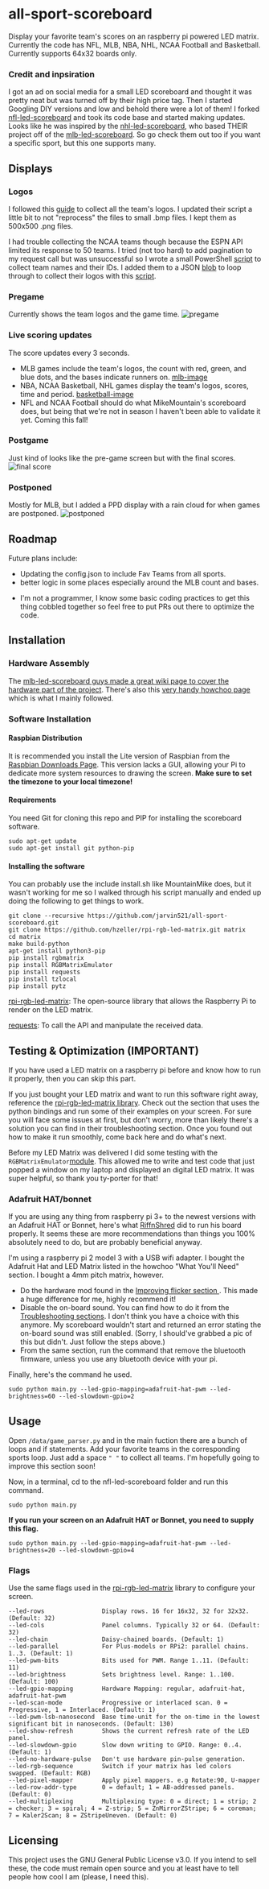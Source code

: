 # all-sport-scoreboard

Display your favorite team's scores on an raspberry pi powered LED matrix. Currently the code has NFL, MLB, NBA, NHL, NCAA Football and Basketball. Currently supports 64x32 boards only.

### Credit and inpsiration
I got an ad on social media for a small LED scoreboard and thought it was pretty neat but was turned off by their high price tag. Then I started Googling DIY versions and low and behold there were a lot of them! I forked [nfl-led-scoreboard](https://github.com/mikemountain/nfl-led-scoreboard) and took its code base and started making updates. Looks like he was inspired by the [nhl-led-scoreboard](https://github.com/riffnshred/nhl-led-scoreboard), who based THEIR project off of the [mlb-led-scoreboard](https://github.com/MLB-LED-Scoreboard/mlb-led-scoreboard). So go check them out too if you want a specific sport, but this one supports many.

## Displays

### Logos
I followed this [guide](https://learn.adafruit.com/led-matrix-sports-scoreboard/prep-the-team-logos) to collect all the team's logos.  I updated their script a little bit to not "reprocess" the files to small .bmp files. I kept them as 500x500 .png files.

I had trouble collecting the NCAA teams though because the ESPN API limited its response to 50 teams. I tried (not too hard) to add pagination to my request call but was unsuccessful so I wrote a small PowerShell [script](./ncaa.ps1) to collect team names and their IDs. I added them to a JSON [blob](./ncaa.json) to loop through to collect their logos with this [script](./ncaa_logos.py).

### Pregame
Currently shows the team logos and the game time. ![pregame](imgs/pre_game.jpg)

### Live scoring updates 
The score updates every 3 seconds.
- MLB games include the team's logos, the count with red, green, and blue dots, and the bases indicate runners on. [mlb-image](imgs/MLB_mid_game.jpg)
- NBA, NCAA Basketball, NHL games display the team's logos, scores, time and period. [basketball-image](imgs/NBA_mid_game.jpg)
- NFL and NCAA Football should do what MikeMountain's scoreboard does, but being that we're not in season I haven't been able to validate it yet.  Coming this fall!

### Postgame
Just kind of looks like the pre-game screen but with the final scores. ![final score](imgs/post_game.jpg)

### Postponed
Mostly for MLB, but I added a PPD display with a rain cloud for when games are postponed. ![postponed](imgs/postponed.jpg)

## Roadmap

Future plans include:
* Updating the config.json to include Fav Teams from all sports.
* better logic in some places especially around the MLB count and bases.
- I'm not a programmer, I know some basic coding practices to get this thing cobbled together so feel free to put PRs out there to optimize the code.

## Installation
### Hardware Assembly
The [mlb-led-scoreboard guys made a great wiki page to cover the hardware part of the project](https://github.com/MLB-LED-Scoreboard/mlb-led-scoreboard/wiki). There's also this [very handy howchoo page](https://howchoo.com/g/otvjnwy4mji/diy-raspberry-pi-nhl-scoreboard-led-panel) which is what I mainly followed.

### Software Installation
#### Raspbian Distribution
It is recommended you install the Lite version of Raspbian from the [Raspbian Downloads Page](https://www.raspberrypi.org/downloads/raspbian/). This version lacks a GUI, allowing your Pi to dedicate more system resources to drawing the screen.
**Make sure to set the timezone to your local timezone!**

#### Requirements
You need Git for cloning this repo and PIP for installing the scoreboard software.
```
sudo apt-get update
sudo apt-get install git python-pip
```

#### Installing the software
You can probably use the include install.sh like MountainMike does, but it wasn't working for me so I walked through his script manually and ended up doing the following to get things to work.

```
git clone --recursive https://github.com/jarvin521/all-sport-scoreboard.git
git clone https://github.com/hzeller/rpi-rgb-led-matrix.git matrix
cd matrix
make build-python
apt-get install python3-pip
pip install rgbmatrix
pip install RGBMatrixEmulator
pip install requests
pip install tzlocal
pip install pytz
```
[rpi-rgb-led-matrix](https://github.com/hzeller/rpi-rgb-led-matrix/tree/master/bindings/python#building): The open-source library that allows the Raspberry Pi to render on the LED matrix.

[requests](https://requests.kennethreitz.org/en/master/): To call the API and manipulate the received data.

## Testing & Optimization (IMPORTANT)
If you have used a LED matrix on a raspberry pi before and know how to run it properly, then you can skip this part. 

If you just bought your LED matrix and want to run this software right away, reference the [rpi-rgb-led-matrix library](https://github.com/hzeller/rpi-rgb-led-matrix/). Check out the section that uses the python bindings and run some of their examples on your screen. For sure you will face some issues at first, but don't worry, more than likely there's a solution you can find in their troubleshooting section.
Once you found out how to make it run smoothly, come back here and do what's next.

Before my LED Matrix was delivered I did some testing with the `RGBMatrixEmulator`[module](https://github.com/ty-porter/RGBMatrixEmulator).  This allowed me to write and test code that just popped a window on my laptop and displayed an digital LED matrix.  It was super helpful, so thank you ty-porter for that!

### Adafruit HAT/bonnet
If you are using any thing from raspberry pi 3+ to the newest versions with an Adafruit HAT or Bonnet, here's what [RiffnShred](https://github.com/riffnshred) did to run his board properly. It seems these are more recommendations than things you 100% absolutely need to do, but are probably beneficial anyway.

I'm using a raspberry pi 2 model 3 with a USB wifi adapter. I bought the Adafruit Hat and LED Matrix listed in the howchoo "What You'll Need" section. I bought a 4mm pitch matrix, however.

* Do the hardware mod found in the [Improving flicker section ](https://github.com/hzeller/rpi-rgb-led-matrix#improving-flicker). This made a huge difference for me, highly recommend it!
* Disable the on-board sound. You can find how to do it from the [Troubleshooting sections](https://github.com/hzeller/rpi-rgb-led-matrix#troubleshooting). I don't think you have a choice with this anymore.  My scoreboard wouldn't start and returned an error stating the on-board sound was still enabled. (Sorry, I should've grabbed a pic of this but didn't. Just follow the steps above.)
* From the same section, run the command that remove the bluetooth firmware, unless you use any bluetooth device with your pi.

Finally, here's the command he used.
```
sudo python main.py --led-gpio-mapping=adafruit-hat-pwm --led-brightness=60 --led-slowdown-gpio=2
```

## Usage
Open `/data/game_parser.py` and in the main fuction there are a bunch of loops and if statements. Add your favorite teams in the corresponding sports loop.  Just add a space `" "` to collect all teams. I'm hopefully going to improve this section soon!

Now, in a terminal, cd to the nfl-led-scoreboard folder and run this command. 
```
sudo python main.py 
```
**If you run your screen on an Adafruit HAT or Bonnet, you need to supply this flag.**
```
sudo python main.py --led-gpio-mapping=adafruit-hat-pwm --led-brightness=20 --led-slowdown-gpio=4
```

### Flags
Use the same flags used in the [rpi-rgb-led-matrix](https://github.com/hzeller/rpi-rgb-led-matrix/) library to configure your screen.
```
--led-rows                Display rows. 16 for 16x32, 32 for 32x32. (Default: 32)
--led-cols                Panel columns. Typically 32 or 64. (Default: 32)
--led-chain               Daisy-chained boards. (Default: 1)
--led-parallel            For Plus-models or RPi2: parallel chains. 1..3. (Default: 1)
--led-pwm-bits            Bits used for PWM. Range 1..11. (Default: 11)
--led-brightness          Sets brightness level. Range: 1..100. (Default: 100)
--led-gpio-mapping        Hardware Mapping: regular, adafruit-hat, adafruit-hat-pwm
--led-scan-mode           Progressive or interlaced scan. 0 = Progressive, 1 = Interlaced. (Default: 1)
--led-pwm-lsb-nanosecond  Base time-unit for the on-time in the lowest significant bit in nanoseconds. (Default: 130)
--led-show-refresh        Shows the current refresh rate of the LED panel.
--led-slowdown-gpio       Slow down writing to GPIO. Range: 0..4. (Default: 1)
--led-no-hardware-pulse   Don't use hardware pin-pulse generation.
--led-rgb-sequence        Switch if your matrix has led colors swapped. (Default: RGB)
--led-pixel-mapper        Apply pixel mappers. e.g Rotate:90, U-mapper
--led-row-addr-type       0 = default; 1 = AB-addressed panels. (Default: 0)
--led-multiplexing        Multiplexing type: 0 = direct; 1 = strip; 2 = checker; 3 = spiral; 4 = Z-strip; 5 = ZnMirrorZStripe; 6 = coreman; 7 = Kaler2Scan; 8 = ZStripeUneven. (Default: 0)
```

## Licensing
This project uses the GNU General Public License v3.0. If you intend to sell these, the code must remain open source and you at least have to tell people how cool I am (please, I need this).
